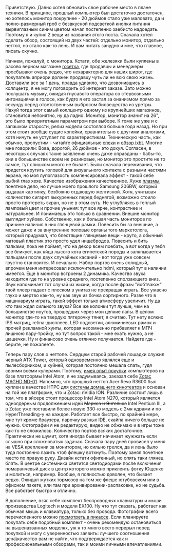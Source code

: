 Приветствую. Давно хотел обновить свое рабочее место в плане техники. В принципе, прошлый компьютер был достаточно достаточен, но хотелось монитор покрупнее - 20 дюймов стало уже маловато, да и полно-размерный гроб с безвкусной подсветкой кнопки питания вырвиглазным синим цветом начал постепенно заебисто надоедать. Поэтому я и купил 2 вещи из названия этого поста. Сначала хотел сделать обзор, состоящий из двух частей: отдельно монитор, отдельно неттоп, но стало как-то лень. И вам читать занудно и мне, что главное, писать скучно.<p></p><p>Начнем, пожалуй, с монитора. Кстати, обе железяки были куплены в расово верном магазине <a href="http://rozetka.com.ua">rозетка</a>, где продавцы и менеджеры проебывают очень редко, что нехарактерно для наших широт, где покупатель априори должен продавцу чуть ли не всю свою жизнь. Доставили все за 1 день, правда удивило, что дозвонившись в коллцентр, я не могу поговорить об интернет заказе. Зато можно послушать музыку, ожидая гнусавого оператора со стервозными интонациями в голосе, как будто я его застал за онанизмом прямо за секунду перед ответственным выбросом биовещества из уретры. Нахуй тогда этот самый коллцентр одному из крупнейших магазинов, становится непонятно, ну да ладно. Монитор, монитор значит на 26", это было приоритетным параметром при выборе. К томе же уже и с запашком старости, релиз модели состоялся больше года назад. Но при этом стоит вообще сущие копейки, сравнительно с другими аналогами, хотя ничуть не уступает по характеристикам. Техническую часть, как обычно, пропустим - читайте официальные <a href="http://www.ixbt.com/monitor/asus/vw266h/spec.shtml">спеки</a> и <a href="http://www.ixbt.com/monitor/asus-vw266h.shtml">обзор ixbt</a>. Многие мне говорили: Вова, дорогой, 26 дюймов - это дохуя. Согласен, в некоторых случаях такие заявления очень даже оправданы - бабы-то, они в большинстве своем не резиновые, но монитор это простите не то самое, тут слишком много не бывает. Были сначала переживания, что придется крутить головой для визуального контакта с разными частями экрана, но моя лупоглазость компенсировала эффект - такой себе рыбий глаз хехе. Качество изображения качественное. Хуже <a href="/blog/171.html">плазмы</a>, понятное дело, но лучше моего прошлого Samsung 206BW, который выдавал картинку, безбожно отдающую желтизной. Хотя, учитывая количество сигарет выкуренных перед беднягой, возможно стоило просто протереть экран, но не в этом суть. Не углубляясь в теплый ламповый цвет и прочие уныния: тут все ярче, контрастнее и натуральнее. И понимаешь это только в сравнении. Внешне монитор выглядит хуйово. Собственно, как и большая часть мониторов по причине наличия в них глянцевой рамки. Повесить бы за внешние, а может даже и за внутренние половые органы того маркетолога, который придумал, что блестящие глянцевые вещи - круто, а обычный матовый пластик это просто удел нищебродов. Повесить и бить палками, пока не поймет, что на декор всем поебать, а вот когда у тебя все бликует, как яйца лысого кота египетской породы и заляпывается пальцами после двух случайных касаний - вот тогда уже совсем грустно становится. И печально. Набор портов очень солидный, впрочем меня интересовал исключительно hdmi, который тут в наличии имеется. Еще в монитор встроены 2 динамика. Качество звука находится где то на уровне среднего, постепенно сползающего вниз. Звук напоминает тот случай из жизни, когда после фразы "йобтваюж" твой плеер падает с плеском в унитаз не прекращая играть. Все ужасно глухо и мертво как-то, ну как звук из бочка сортирного. Разве что в машинариум играть, такой эффект только атмосферу увеличит. Ну да кто там ждал сильного звука? Все же колонки тут лучше, чем на большинстве ноутов, прошедших через мои цепкие лапы. В целом монитор где-то на твердую пятерочку тянет, я считаю. Тут нету всяких IPS матриц, retina-дисплеев, LED подсветки, алюминиевых рамок и прочей рекламной хуиты, которая несомненно прибавляет к МПЧ лишнюю пару-тройку, но тут вопрос такой - мне ехать нужно, а не шашечки. Ну и финансово очень отлично получается. Найдете где - берите, не пожалеете.<p></p><p>Теперь пару слов о неттопе. Сердцем старой рабочей лошадки служил черный ATX Tower, который одновременно являлся еще и пылесборником, и хуйней, которая постоянно мешала спать, гудя своими всеми кулерами. Поэтому, <a href="/blog/205.html">имея опыт покупки</a> компьютеров на базе платформы Intel Atom, я не задумываясь, заказал себе <a href="http://zotacusa.com/zotac-mag-hd-nd01.html">Zotac MAGHD ND-01</a>. Напомню, что прошлый неттоп Acer Revo R3600 был куплен в качестве HTPC для <a href="/blog/173.html">системы домашнего кинотеатра</a> и основан на той же платформе, что и Zotac: nVidia ION. Различие состоит лишь в том, что в эйсере стоит процессор Intel Atom N270, который является одноядерным продолжением идей <s>Маркса и Энгельса</s> Intel Pentium III, а в Zotac уже поставили более новую 330-ю модель с 2мя ядрами и по HyperThreading-у на каждое. Работает все быстро, по крайней мере, мне тут кроме браузера, парочку разных IDE, скайпа ничего больше не нужно. Фотографии я не редактирую, видео не обжимаю и в игры тоже как-то не сложилось. Количество портов всяких достаточное. Практически не шумит, хотя иногда бывает начинает жужжать если слышно при сложноватых задачах. Сначала пару дней провисел у меня на VESA креплении за монитором, но сильно грелся, да и лень было туда постоянно лазить чтоб флешку воткнуть. Поэтому занял почетное место по правую руку. Дизайн кстати офигенный, но опять таки глянец блять. В центре системника светится светодиодами после включения помаранчевый диск в центр которого можно приклеить фотку Ющенко и молиться, например. Вообще, я полностью доволен, что бывает редко. Ожидал жутких тормозов на том же флеше ютубовском или в офисном пакете, или там при архивировании-распаковке, но не судьба. Все работает быстро и отлично.</p><p></p><p>В дополнение, взял себе комплект беспроводных клавиатуры и мыши производства Logitech и модели EX100. Ну что тут сказать, работает как обычная мышь и клавиатура, только без провода. Фотографии всего перечисленного можно <a href="http://picasaweb.google.com/solarzine/ZOTACMAGMAGHDND01ASUSVW266H#">посмотреть в пикассе</a>. Если планируете покупать себе подобный комплект - очень рекомендую остановиться на вышеназванных моделях, уж я то много всего перерыл перед покупкой и могу с уверенностью заявить: лучшего соотношения цена\качество вам не найти, что подтверждается как и профессиональными обзорами, так и моими личными впечатлениями.</p></p>